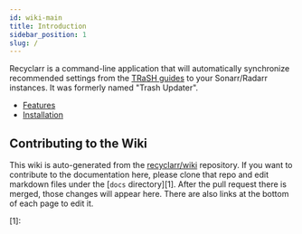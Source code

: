 ```yaml
---
id: wiki-main
title: Introduction
sidebar_position: 1
slug: /
---
```


Recyclarr is a command-line application that will automatically synchronize recommended settings
from the [TRaSH guides](https://trash-guides.info/) to your Sonarr/Radarr instances. It was formerly
named "Trash Updater".

- [Features](features.md)
- [Installation](installation)

## Contributing to the Wiki

This wiki is auto-generated from the [recyclarr/wiki] repository. If you want to contribute to the
documentation here, please clone that repo and edit markdown files under the [`docs` directory][1].
After the pull request there is merged, those changes will appear here. There are also links at the
bottom of each page to edit it.

[recyclarr/wiki]: https://github.com/recyclarr/wiki
[1]: 
